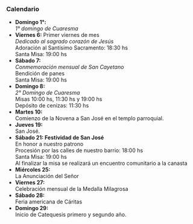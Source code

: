 
### Calendario
- **Domingo 1°:**
        <br>_1° domingo de Cuaresma_
- **Viernes 6:** Primer viernes de mes
        <br>_Dedicado al sagrado corazón de Jesús_
        <br>Adoración al Santísimo Sacramento: 18:30 hs
        <br>Santa Misa: 19:00 hs
- **Sábado 7:**
        <br>_Conmemoración mensual de San Cayetano_
        <br>Bendición de panes
        <br>Santa Misa: 19:00 hs
- **Domingo 8:**
        <br>_2° Domingo de Cuaresma_
        <br>Misas 10:00 hs, 11:30 hs y 19:00 hs
        <br>Depósito de cenizas: 11:30 hs
- **Martes 10:**
        <br>Comienzo de la Novena a San José en el templo parroquial.
- **Jueves 19:**
        <br>San José.
- **Sábado 21: Festividad de San José**
        <br>En honor a nuestro patrono
        <br>Procesión por las calles de nuestro barrio: 18:00 hs
        <br>Santa Misa: 19:00 hs
        <br>Al finalizar la misa se realizará un encuentro comunitario a la canasta
- **Miércoles 25:**
        <br>La Anunciación del Señor
- **Viernes 27:**
        <br>Celebración mensual de la Medalla Milagrosa
- **Sábado 28:**
        <br>Feria americana de Cáritas
- **Domingo 29:**
        <br>Inicio de Catequesis primero y segundo año.